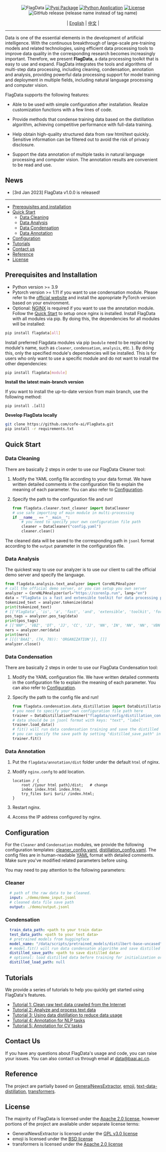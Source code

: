 <div id=top align="center">

![FlagData](flagdata_logo.png)
[![Pypi Package](https://img.shields.io/pypi/v/flagdata?label=pypi%20package)](https://pypi.org/project/flagdata/)
[![Python Application](https://github.com/Flag/FlagData/actions/workflows/python-app.yml/badge.svg)](https://github.com/FlagOpen/FlagData/actions/workflows/python-app.yml)
[![License](https://img.shields.io/github/license/FlagOpen/FlagData.svg?color=blue)](https://github.com/FlagOpen/FlagData/blob/main/LICENSE)
![GitHub release (release name instead of tag name)](https://img.shields.io/github/v/release/FlagOpen/FlagData?include_prereleases&style=social)

   | [English](README.md) | [中文](README_zh.md) |

</div>

-----------------------------------------------------------------------
Data is one of the essential elements in the development of artificial intelligence. With the continuous breakthrough of large-scale pre-training models and related technologies, using efficient data processing tools to improve data quality in the corresponding research becomes increasingly important. Therefore, we present **FlagData**, a data processing toolkit that is easy to use and expand. FlagData integrates the tools and algorithms of multi-step data processing, including cleaning, condensation, annotation and analysis, providing powerful data processing support for model training and deployment in multiple fields, including natural language processing and computer vision.

FlagData supports the following features:

* Able to be used with simple configuration after installation. Realize customization functions with a few lines of code.

* Provide methods that condense training data based on the distillation algorithm, achieving competitive performance with full-data training.

* Help obtain high-quality structured data from raw html/text quickly. Sensitive information can be filtered out to avoid the risk of privacy disclosure.

* Support the data annotation of multiple tasks in natural language processing and computer vision. The annotation results are convenient to be read and use.

## News
- [3rd Jan 2023] FlagData v1.0.0 is released! 

--------------------------------------------------------------------------------

- [Prerequisites and installation](#prerequisites-and-installation)
- [Quick Start](#quick-start)
    - [Data Cleaning](#data-cleaning)
    - [Data Analysis](#data-analysis)
    - [Data Condensation](#data-condensation)
    - [Data Annotation](#data-annotation)
- [Configuration](#configuration)
- [Tutorials](#tutorials)
- [Contact us](#contact-us)
- [Reference](#reference)
- [License](#license)

## Prerequisites and Installation
- Python version >= 3.9
- Pytorch version >= 1.11 if you want to use condensation module. Please refer to the [official website](https://pytorch.org/get-started/locally/) and install the appropriate PyTorch version based on your environment.
- Optional: [NGINX](https://www.nginx.com/resources/wiki/start/topics/tutorials/install/) is required if you want to use the annotation module. Follow the [Quick Start](#quick-start) to setup once nginx is installed.
Install FlagData with all modules via pip. By doing this, the dependencies for all modules will be installed:
```bash
pip install flagdata[all]
```
Install preferred Flagdata modules via pip (`module` need to be replaced by module's name, such as `cleaner`, `condensation`, `analysis`, etc. ). By doing this, only the specified module's dependencies will be installed. This is for users who only want to use a specific module and do not want to install the other dependencies:
```bash
pip install flagdata[module]
```

**Install the latest main-branch version**

If you want to install the up-to-date version from main branch, 
use the following method: 
```
pip install .[all]
```

**Develop FlagData locally**
```bash
git clone https://github.com/cofe-ai/FlagData.git
pip install -r requirements.txt
```

## Quick Start

### Data Cleaning
There are basically 2 steps in order to use our FlagData Cleaner tool:

1. Modify the YAML config file according to your data format. We have written detailed comments in the configuration file to explain the meaning of each parameter. You can also refer to [Configuration](#configuration).

2. Specify the path to the configuration file and run!
    ```python
    from flagdata.cleaner.text_cleaner import DataCleaner
    # use safe importing of main module in multi-processing  
    if __name__ == "__main__": 
        # you need to specify your own configuration file path
        cleaner = DataCleaner("config.yaml")
        cleaner.clean()
    ```
    
The cleaned data will be saved to the corresponding path in `jsonl` format according to the `output` parameter in the configuration file.

### Data Analysis
The quickest way to use our analyzer is to use our client to call the official demo server and specify the language.

```python
from flagdata.analysis.text_analyzer import CoreNLPAnalyzer
# call the official demo server, or you can setup you own server
analyzer = CoreNLPAnalyzer(url="https://corenlp.run", lang="en")
data = "FlagData is a fast and extensible toolkit for data processing provided by BAAI. Enjoy yourself! "
tokenized_text = analyzer.tokenize(data)
print(tokenized_text)
# [['FlagData', 'is', 'a', 'fast', 'and', 'extensible', 'toolkit', 'for', 'data', 'processing', 'provided', 'by', 'BAAI', '.'], ['Enjoy', 'yourself', '!']]
pos_tags = analyzer.pos_tag(data)
print(pos_tags)
# [['NNP', 'VBZ', 'DT', 'JJ', 'CC', 'JJ', 'NN', 'IN', 'NN', 'NN', 'VBN', 'IN', 'NN', '.'], ['VB', 'PRP', '.']]
ners = analyzer.ner(data)
print(ners)
# [[{('BAAI', (74, 78)): 'ORGANIZATION'}], []]
analyzer.close()
```

### Data Condensation

There are basically 2 steps in order to use our FlagData Condensation tool:

1. Modify the YAML configuration file. We have written detailed comments in the configuration file to explain the meaning of each parameter. You can also refer to [Configuration](#configuration).

2. Specify the path to the config file and run!
   
   ```python
   from flagdata.condensation.data_distillation import DataDistillationTrainer
   # you need to specify your own configuration file path here
   trainer = DataDistillationTrainer("flagdata/config/distillation_config.yaml") 
   # data should be in jsonl format with keys: "text", "label"
   trainer.load_data()
   # fit() will run data condensation training and save the distilled data in binary format which can be read by torch.load()
   # you can specify the save path by setting "distilled_save_path" in config file
   trainer.fit()
   ```

### Data Annotation

1. Put the `flagdata/annotation/dist` folder under the default `html` of nginx.

2. Modify `nginx.confg` to add location.

   ```
   location / {
       root /{your html path}/dist;   # change
       index index.html index.htm;
       try_files $uri $uri/ /index.html;
   }
   ```

3. Restart nginx.

4. Access the IP address configured by nginx.

## Configuration
For the `Cleaner` and `Condensation` modules, we provide the following configuration templates: [cleaner_config.yaml](https://dorc.baai.ac.cn/resources/projects/FlagData/cleaner_config.yaml), [distillation_config.yaml](https://dorc.baai.ac.cn/resources/projects/FlagData/distillation_config.yaml). The config files are in human-readable [YAML](https://yaml.org) format with detailed comments. Make sure you've modified related parameters before using.

You may need to pay attention to the following parameters:
### Cleaner
```yaml
  # path of the raw data to be cleaned.
  input: ./demo/demo_input.jsonl
  # cleaned data file save path
  output: ./demo/output.jsonl
```
### Condensation
```yaml
  train_data_path: <path to your train data>
  test_data_path: <path to your test data>
  # pretrained models from huggingface
  model_name: "/data/scripts/pretrained_models/distilbert-base-uncased"
  # model.fit() will run data condensaton algorithm and save distilled data here with binary format which can be read by torch.load()
  distilled_save_path: <path to save distilled data>
  # optional: load distilled data before training for initialization or to resume training
  distilled_load_path: null
```

## Tutorials

We provide a series of tutorials to help you quickly get started using FlagData's features.
* [Tutorial 1: Clean raw text data crawled from the Internet](/docs/tutorial_01_cleaner.md)
* [Tutorial 2: Analyze and process text data](/docs/tutorial_02_analysis.md)
* [Tutorial 3: Using data distillation to reduce data usage](/docs/tutorial_03_condensation.md)
* [Tutorial 4: Annotation for NLP tasks](/docs/tutorial_04_text_annotation.md)
* [Tutorial 5: Annotation for CV tasks](/docs/tutorial_05_image_annotation.md)

## Contact Us
If you have any questions about FlagData's usage and code, you can raise your issues. 
You can also contact us through email at data@baai.ac.cn. 

## Reference
The project are partially based on 
[GeneralNewsExtractor](https://github.com/GeneralNewsExtractor/GeneralNewsExtractor), 
[emoji](https://github.com/carpedm20/emoji),
[text-data-distillation](https://github.com/arumaekawa/text-dataset-distillation), 
[transformers](https://github.com/huggingface/transformers).

## License
The majority of FlagData is licensed under the [Apache 2.0 license](LICENSE), however portions of the project are available under separate license terms:
- GeneralNewsExtractor is licensed under the [GPL v3.0 license](https://github.com/GeneralNewsExtractor/GeneralNewsExtractor/blob/master/LICENSE)
- emoji is licensed under the [BSD license](https://github.com/carpedm20/emoji/blob/master/LICENSE.txt)
- transformers is licensed under the [Apache 2.0 license](https://github.com/huggingface/transformers/blob/main/LICENSE)
